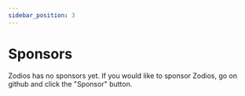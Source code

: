 ```yaml
---
sidebar_position: 3
---
```


# Sponsors

Zodios has no sponsors yet. If you would like to sponsor Zodios, go on github and click the "Sponsor" button.
